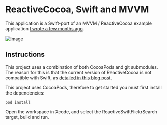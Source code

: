 # ReactiveCocoa, Swift and MVVM

This application is a Swift-port of an MVVM / ReactiveCocoa example application [I wrote a few months ago](https://github.com/ColinEberhardt/ReactiveFlickrSearch).

![image](FinishedApp.png)

## Instructions

This project uses a combination of both CocoaPods and git submodules. The reason for this is that the current version of ReactiveCocoa is not compatible with Swift, as [detailed in this blog post](http://www.scottlogic.com/blog/2014/07/24/mvvm-reactivecocoa-swift.html).

This project uses CocoaPods, therefore to get started you must first install the dependencies:

    pod install

Open the workspace in Xcode, and select the ReactiveSwiftFlickrSearch target, build and run.

